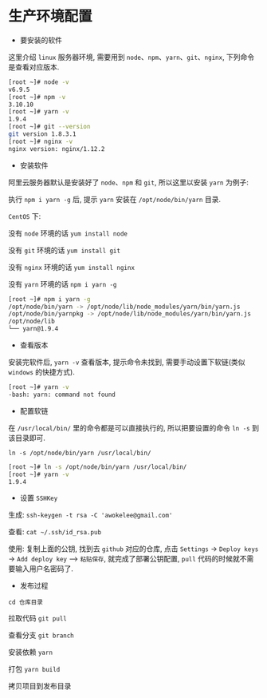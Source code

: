 
# 生产环境配置

- 要安装的软件

这里介绍 `linux` 服务器环境,  需要用到 `node`、`npm`、`yarn`、`git`、`nginx`, 下列命令是查看对应版本.

```bash {1,3,5,7,9}
[root ~]# node -v
v6.9.5
[root ~]# npm -v
3.10.10
[root ~]# yarn -v
1.9.4
[root ~]# git --version
git version 1.8.3.1
[root ~]# nginx -v
nginx version: nginx/1.12.2
```

- 安装软件

阿里云服务器默认是安装好了 `node`、`npm` 和 `git`, 所以这里以安装 `yarn` 为例子:

执行 `npm i yarn -g` 后, 提示 `yarn` 安装在 `/opt/node/bin/yarn` 目录.

`CentOS` 下:

没有 `node` 环境的话 `yum install node`

没有 `git` 环境的话 `yum install git`

没有 `nginx` 环境的话 `yum install nginx`

没有 `yarn` 环境的话 `npm i yarn -g`

```bash {1,2}
[root ~]# npm i yarn -g
/opt/node/bin/yarn -> /opt/node/lib/node_modules/yarn/bin/yarn.js
/opt/node/bin/yarnpkg -> /opt/node/lib/node_modules/yarn/bin/yarn.js
/opt/node/lib
└── yarn@1.9.4
```

- 查看版本

安装完软件后, `yarn -v` 查看版本, 提示命令未找到, 需要手动设置下软链(类似 `windows` 的快捷方式).

```bash {1}
[root ~]# yarn -v
-bash: yarn: command not found
```

- 配置软链

在 `/usr/local/bin/` 里的命令都是可以直接执行的, 所以把要设置的命令 `ln -s` 到该目录即可. 

`ln -s /opt/node/bin/yarn /usr/local/bin/`

```bash {1,2}
[root ~]# ln -s /opt/node/bin/yarn /usr/local/bin/
[root ~]# yarn -v
1.9.4
```

- 设置 `SSHKey`

生成: `ssh-keygen -t rsa -C 'awokelee@gmail.com'`

查看: `cat ~/.ssh/id_rsa.pub`

使用: 复制上面的公钥, 找到去 `github` 对应的仓库, 点击 `Settings` -> `Deploy keys` -> `Add deploy key` --> `粘贴保存`, 就完成了部署公钥配置, `pull` 代码的时候就不需要输入用户名密码了.

- 发布过程

`cd 仓库目录`

拉取代码 `git pull`

查看分支 `git branch`

安装依赖 `yarn`

打包 `yarn build`

拷贝项目到发布目录
